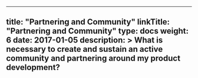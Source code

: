 
---
title: "Partnering and Community"
linkTitle: "Partnering and Community"
type: docs
weight: 6
date: 2017-01-05
description: >
  What is necessary to create and sustain an active community and partnering around my product development?
---


